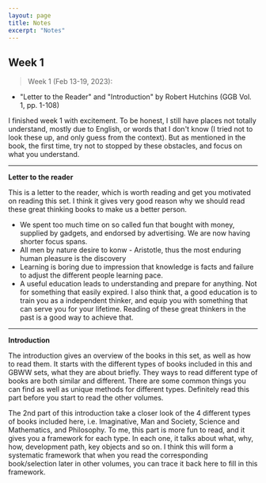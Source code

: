 ```yaml
---
layout: page
title: Notes
excerpt: "Notes"
---
```


## Week 1

> Week 1 (Feb 13-19, 2023):
* "Letter to the Reader" and "Introduction" by Robert Hutchins (GGB Vol. 1, pp. 1-108)  

I finished week 1 with excitement. To be honest, I still have places not totally understand, mostly due to English, or words that I don't know (I tried not to look these up, and only guess from the context). But as mentioned in the book, the first time, try not to stopped by these obstacles, and focus on what you understand. 

---
**Letter to the reader**

This is a letter to the reader, which is worth reading and get you motivated on reading this set. I think it gives very good reason why we should read these great thinking books to make us a better person.    

* We spent too much time on so called fun that bought with money, supplied by gadgets, and endorsed by advertising. We are now having shorter focus spans.   
* All men by nature desire to konw - Aristotle, thus the most enduring human pleasure is the discovery
* Learning is boring due to impression that knowledge is facts and failure to adjust the different people learning pace.   
* A useful education leads to understanding and prepare for anything. Not for something that easily expired. I also think that, a good education is to train you as a independent thinker, and equip you with something that can serve you for your lifetime. Reading of these great thinkers in the past is a good way to achieve that.   

---
**Introduction**

The introduction gives an overview of the books in this set, as well as how to read them. It starts with the different types of books included in this and GBWW sets, what they are about briefly. They ways to read different type of books are both similar and different. There are some common things you can find as well as unique methods for different types. Definitely read this part before you start to read the other volumes. 

The 2nd part of this introduction take a closer look of the 4 different types of books included here, i.e. Imaginative, Man and Society, Science and Mathematics, and Philosophy. To me, this part is more fun to read, and it gives you a framework for each type. In each one, it talks about what, why, how, development path, key objects and so on. I think this will form a systematic framework that when you read the corresponding book/selection later in other volumes, you can trace it back here to fill in this framework.   
